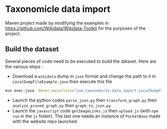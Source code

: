 # Taxonomicle data import

Maven project made by modifying the examples in https://github.com/Wikidata/Wikidata-Toolkit for the purposes of the project.

## Build the dataset

Several pieces of code need to be executed to build the dataset. Here are the various steps :

- Download a `wikidata` dump in `json` format and change the path to it in `LocalDumpFileExample.java` then execute this file
```bash
mvn exec:java -Dexec.mainClass="com.taxonomicle.data_import.LocalDumpFileExample"
```
- Launch the python codes `parse_json.py` then `transform_graph.py` then `analyze_pruned_graph.py` then `graph_to_json.py`
- Launch the `javascript` code `getImageLinks.js` then `upload.js` (with `npm run` in the `js` folder). The last one needs an instance of `PocketBase` made with the website repo launched